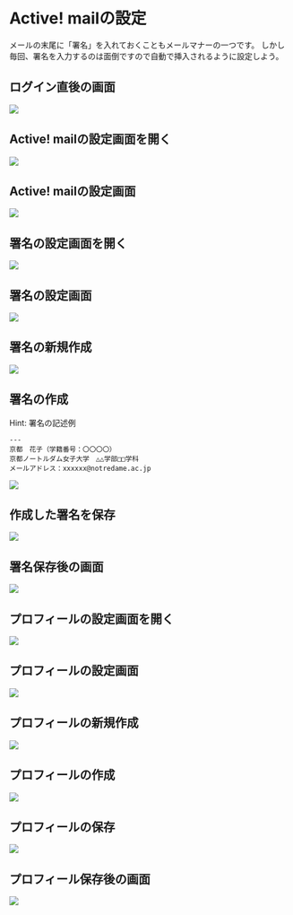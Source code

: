 # Active! mailの設定

メールの末尾に「署名」を入れておくこともメールマナーの一つです。
しかし毎回、署名を入力するのは面倒ですので自動で挿入されるように設定しよう。

## ログイン直後の画面
![](files/ActiveMail01.png)

## Active! mailの設定画面を開く
![](files/ActiveMail02.png)

## Active! mailの設定画面
![](files/ActiveMail03.png)

## 署名の設定画面を開く
![](files/ActiveMail04.png)

## 署名の設定画面
![](files/ActiveMail05.png)

## 署名の新規作成
![](files/ActiveMail06.png)

## 署名の作成

Hint: 署名の記述例

```
---
京都　花子（学籍番号：〇〇〇〇）
京都ノートルダム女子大学　△△学部□□学科
メールアドレス：xxxxxx@notredame.ac.jp
```

![](files/ActiveMail07.png)

## 作成した署名を保存
![](files/ActiveMail08.png)

## 署名保存後の画面
![](files/ActiveMail09.png)

## プロフィールの設定画面を開く
![](files/ActiveMail10.png)

## プロフィールの設定画面
![](files/ActiveMail11.png)

## プロフィールの新規作成
![](files/ActiveMail12.png)

## プロフィールの作成
![](files/ActiveMail13.png)

## プロフィールの保存
![](files/ActiveMail14.png)

## プロフィール保存後の画面
![](files/ActiveMail15.png)